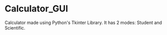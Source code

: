 # Calculator_GUI
Calculator made using Python's Tkinter Library. It has 2 modes: Student and Scientific.
